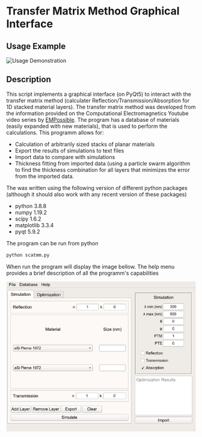 # Transfer Matrix Method Graphical Interface

## Usage Example

![Usage Demonstration](test.gif)

## Description

This script implements a graphical interface (on PyQt5) to interact with the transfer matrix method (calculater Reflection/Transmission/Absorption for 1D stacked material layers). The transfer matrix method was developed from the information provided on the Computational Electromagnetics Youtube video series by [EMPossible](https://www.youtube.com/channel/UCPC6uCfBVSK71MnPPcp8AGA).
The program has a database of materials (easily expanded with new materials), that is used to perform the calculations.
This programm allows for:
* Calculation of arbitrarily sized stacks of planar materials
* Export the results of simulations to text files
* Import data to compare with simulations
* Thickness fitting from imported data (using a particle swarm algorithm to find the thickness combination for all layers that minimizes the error from the imported data.

The was written using the following version of different python packages (although it should also work with any recent version of these packages)

* python 3.8.8
* numpy 1.19.2
* scipy 1.6.2
* matplotlib 3.3.4
* pyqt 5.9.2

The program can be run from python

```python
python scatmm.py
```

When run the program will display the image bellow.
The help menu provides a brief description of all the programm's capabilities

![Scatmm Interface](gui.png)
